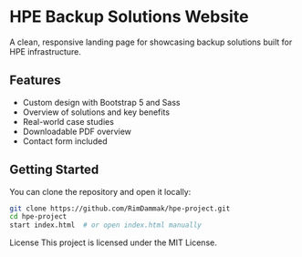 # HPE Backup Solutions Website

A clean, responsive landing page for showcasing backup solutions built for HPE infrastructure.

## Features

- Custom design with Bootstrap 5 and Sass
- Overview of solutions and key benefits
- Real-world case studies
- Downloadable PDF overview
- Contact form included
  
## Getting Started

You can clone the repository and open it locally:

```bash
git clone https://github.com/RimDammak/hpe-project.git
cd hpe-project
start index.html  # or open index.html manually
````
License
This project is licensed under the MIT License.
